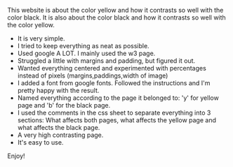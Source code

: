 This website is about the color yellow and how it contrasts so well with the color black.
It is also about the color black and how it contrasts so well with the color yellow.

- It is very simple.
- I tried to keep everything as neat as possible. 
- Used google A LOT. I mainly used the w3 page.
- Struggled a little with margins and padding, but figured it out.
- Wanted everything centered and experimented with percentages instead of pixels (margins,paddings,width of image)
- I added a font from google fonts. Followed the instructions and I'm pretty happy with the result.
- Named everything according to the page it belonged to: 'y' for yellow page and 'b' for the black page.
- I used the comments in the css sheet to separate everything into 3 sections: What affects both pages, what affects the yellow page and what affects the black page.
- A very high contrasting page.
- It's easy to use.

Enjoy!
